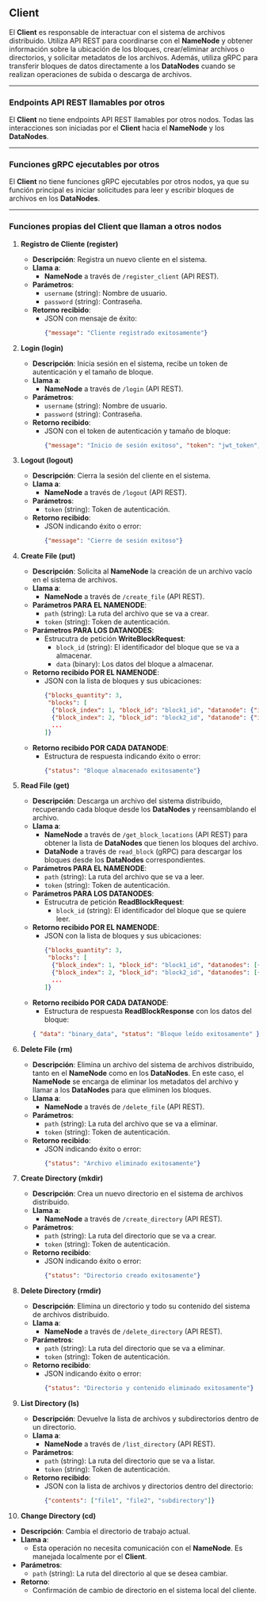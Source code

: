 ## **Client**

El **Client** es responsable de interactuar con el sistema de archivos distribuido. Utiliza API REST para coordinarse con el **NameNode** y obtener información sobre la ubicación de los bloques, crear/eliminar archivos o directorios, y solicitar metadatos de los archivos. Además, utiliza gRPC para transferir bloques de datos directamente a los **DataNodes** cuando se realizan operaciones de subida o descarga de archivos.

---

### **Endpoints API REST llamables por otros**

El **Client** no tiene endpoints API REST llamables por otros nodos. Todas las interacciones son iniciadas por el **Client** hacia el **NameNode** y los **DataNodes**.

---

### **Funciones gRPC ejecutables por otros**

El **Client** no tiene funciones gRPC ejecutables por otros nodos, ya que su función principal es iniciar solicitudes para leer y escribir bloques de archivos en los **DataNodes**.

---

### **Funciones propias del Client que llaman a otros nodos**

1. **Registro de Cliente (register)**
   - **Descripción**: Registra un nuevo cliente en el sistema.
   - **Llama a**:
     - **NameNode** a través de `/register_client` (API REST).
   - **Parámetros**:
     - `username` (string): Nombre de usuario.
     - `password` (string): Contraseña.
   - **Retorno recibido**:
     - JSON con mensaje de éxito:
       ```json
       {"message": "Cliente registrado exitosamente"}
       ```

2. **Login (login)**
   - **Descripción**: Inicia sesión en el sistema, recibe un token de autenticación y el tamaño de bloque.
   - **Llama a**:
     - **NameNode** a través de `/login` (API REST).
   - **Parámetros**:
     - `username` (string): Nombre de usuario.
     - `password` (string): Contraseña.
   - **Retorno recibido**:
     - JSON con el token de autenticación y tamaño de bloque:
       ```json
       {"message": "Inicio de sesión exitoso", "token": "jwt_token", "block_size": 1048576}
       ```

3. **Logout (logout)**
   - **Descripción**: Cierra la sesión del cliente en el sistema.
   - **Llama a**:
     - **NameNode** a través de `/logout` (API REST).
   - **Parámetros**:
     - `token` (string): Token de autenticación.
   - **Retorno recibido**:
     - JSON indicando éxito o error:
       ```json
       {"message": "Cierre de sesión exitoso"}
       ```

4. **Create File (put)**
   - **Descripción**: Solicita al **NameNode** la creación de un archivo vacío en el sistema de archivos.
   - **Llama a**:
     - **NameNode** a través de `/create_file` (API REST).
   - **Parámetros PARA EL NAMENODE**:
     - `path` (string): La ruta del archivo que se va a crear.
     - `token` (string): Token de autenticación.
   - **Parámetros PARA LOS DATANODES**:
     - Estrucutra de petición **WriteBlockRequest**:
       - `block_id` (string): El identificador del bloque que se va a almacenar.
       - `data` (binary): Los datos del bloque a almacenar.
   - **Retorno recibido POR EL NAMENODE**:
     - JSON con la lista de bloques y sus ubicaciones:
       ```json
       {"blocks_quantity": 3,
        "blocks": [
         {"block_index": 1, "block_id": "block1_id", "datanode": {"ip": "ip1", "port": 5001}},
         {"block_index": 2, "block_id": "block2_id", "datanode": {"ip": "ip2", "port": 5001}},
         ...
       ]}
       ```
    - **Retorno recibido POR CADA DATANODE**:
      - Estructura de respuesta indicando éxito o error:
        ```json
        {"status": "Bloque almacenado exitosamente"}
        ```

5. **Read File (get)**
   - **Descripción**: Descarga un archivo del sistema distribuido, recuperando cada bloque desde los **DataNodes** y reensamblando el archivo.
   - **Llama a**:
     - **NameNode** a través de `/get_block_locations` (API REST) para obtener la lista de **DataNodes** que tienen los bloques del archivo.
     - **DataNode** a través de `read_block` (gRPC) para descargar los bloques desde los **DataNodes** correspondientes.
   - **Parámetros PARA EL NAMENODE**:
     - `path` (string): La ruta del archivo que se va a leer.
     - `token` (string): Token de autenticación.
   - **Parámetros PARA LOS DATANODES**:
     - Estrucutra de petición **ReadBlockRequest**:
       - `block_id` (string): El identificador del bloque que se quiere leer.
   - **Retorno recibido POR EL NAMENODE**:
     - JSON con la lista de bloques y sus ubicaciones:
       ```json
       {"blocks_quantity": 3,
        "blocks": [
         {"block_index": 1, "block_id": "block1_id", "datanodes": [{"ip": "ip1", "port": 5001}, {"ip": "ip2", "port": 5001}]},
         {"block_index": 2, "block_id": "block2_id", "datanodes": [{"ip": "ip3", "port": 5001}, {"ip": "ip4", "port": 5001}]},
         ...
       ]}
       ```
   - **Retorno recibido POR CADA DATANODE**:
      - Estructura de respuesta **ReadBlockResponse** con los datos del bloque:
       ```json
       { "data": "binary_data", "status": "Bloque leído exitosamente" }
       ```

6. **Delete File (rm)**
   - **Descripción**: Elimina un archivo del sistema de archivos distribuido, tanto en el **NameNode** como en los **DataNodes**. En este caso, el **NameNode** se encarga de eliminar los metadatos del archivo y llamar a los **DataNodes** para que eliminen los bloques.
   - **Llama a**:
     - **NameNode** a través de `/delete_file` (API REST).
   - **Parámetros**:
     - `path` (string): La ruta del archivo que se va a eliminar.
     - `token` (string): Token de autenticación.
   - **Retorno recibido**:
     - JSON indicando éxito o error:
       ```json
       {"status": "Archivo eliminado exitosamente"}
       ```

7. **Create Directory (mkdir)**
   - **Descripción**: Crea un nuevo directorio en el sistema de archivos distribuido.
   - **Llama a**:
     - **NameNode** a través de `/create_directory` (API REST).
   - **Parámetros**:
     - `path` (string): La ruta del directorio que se va a crear.
     - `token` (string): Token de autenticación.
   - **Retorno recibido**:
     - JSON indicando éxito o error:
       ```json
       {"status": "Directorio creado exitosamente"}
       ```

8. **Delete Directory (rmdir)**
   - **Descripción**: Elimina un directorio y todo su contenido del sistema de archivos distribuido.
   - **Llama a**:
     - **NameNode** a través de `/delete_directory` (API REST).
   - **Parámetros**:
     - `path` (string): La ruta del directorio que se va a eliminar.
     - `token` (string): Token de autenticación.
   - **Retorno recibido**:
     - JSON indicando éxito o error:
       ```json
       {"status": "Directorio y contenido eliminado exitosamente"}
       ```

9. **List Directory (ls)**
   - **Descripción**: Devuelve la lista de archivos y subdirectorios dentro de un directorio.
   - **Llama a**:
     - **NameNode** a través de `/list_directory` (API REST).
   - **Parámetros**:
     - `path` (string): La ruta del directorio que se va a listar.
     - `token` (string): Token de autenticación.
   - **Retorno recibido**:
     - JSON con la lista de archivos y directorios dentro del directorio:
       ```json
       {"contents": ["file1", "file2", "subdirectory"]}
       ```

10. **Change Directory (cd)**
   - **Descripción**: Cambia el directorio de trabajo actual.
   - **Llama a**:
     - Esta operación no necesita comunicación con el **NameNode**. Es manejada localmente por el **Client**.
   - **Parámetros**:
     - `path` (string): La ruta del directorio al que se desea cambiar.
   - **Retorno**:
     - Confirmación de cambio de directorio en el sistema local del cliente.
